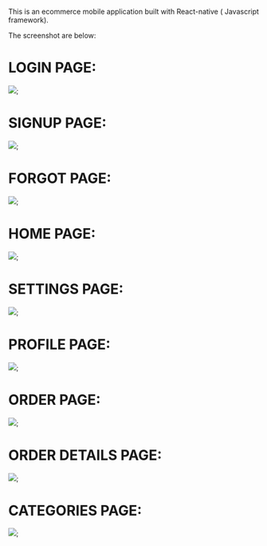 This is an ecommerce mobile application built with React-native ( Javascript framework).

The screenshot are below:

# LOGIN PAGE:

![](screenshots/login-img.png);

# SIGNUP PAGE:

![](screenshots/signup-img.png);

# FORGOT PAGE:

![](screenshots/forgotPassword-img.png);

# HOME PAGE:

![](screenshots/home-img.png);

# SETTINGS PAGE:

![](screenshots/settings-img.png);

# PROFILE PAGE:

![](screenshots/profile-img.png);

# ORDER PAGE:

![](screenshots/orderDetails-img.png);

# ORDER DETAILS PAGE:

![](screenshots/orderDetails-img.png);

# CATEGORIES PAGE:

![](screenshots/categories-img.png);
